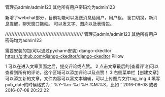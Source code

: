 管理员admin/admin123
其他所有用户密码均为admin123

新增了webchat部分，目前功能可以发送消息给用户，用户组。
窗口切换，新消息提醒，聊天窗口拖动。
可以发文字、图片以及表情包。

//////////////////////////////////////////////////
管理员admin/admin123
其他所有用户密码均为admin123


需要安装的包(可以通过pycharm安装)
django-ckeditor https://github.com/django-ckeditor/django-ckeditor
Pillow


1 可以在进入文章页面之后，提交评论或点赞。
2 点击文章最后的[查看评论]可以查看到所有的评论，这个区域可以添加评论以及点赞！
3 右侧菜单栏【创建文章】可以添加新的文章，文件内容可以富文本编辑，可以上传图片文件tag_img
4 填写pub_date的时候格式为：%Y-%m-%d %H:%M:%S，比如：2016-06-08 或者 2016-07-08 20:22:22